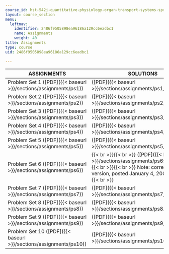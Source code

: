 ```yaml
---
course_id: hst-542j-quantitative-physiology-organ-transport-systems-spring-2004
layout: course_section
menu:
  leftnav:
    identifier: 2486f9505898ea96186a129cc6eadbc1
    name: Assignments
    weight: 40
title: Assignments
type: course
uid: 2486f9505898ea96186a129cc6eadbc1

---
```


| ASSIGNMENTS | SOLUTIONS |
| --- | --- |
| Problem Set 1 ([PDF]({{< baseurl >}}/sections/assignments/ps1)) | ([PDF]({{< baseurl >}}/sections/assignments/ps1_solutions)) |
| Problem Set 2 ([PDF]({{< baseurl >}}/sections/assignments/ps2)) | ([PDF]({{< baseurl >}}/sections/assignments/ps2_solutions)) |
| Problem Set 3 ([PDF]({{< baseurl >}}/sections/assignments/ps3)) | ([PDF]({{< baseurl >}}/sections/assignments/ps3_solutions)) |
| Problem Set 4 ([PDF]({{< baseurl >}}/sections/assignments/ps4)) | ([PDF]({{< baseurl >}}/sections/assignments/ps4_solutions)) |
| Problem Set 5 ([PDF]({{< baseurl >}}/sections/assignments/ps5)) | ([PDF]({{< baseurl >}}/sections/assignments/ps5_solutions)) |
| Problem Set 6 ([PDF]({{< baseurl >}}/sections/assignments/ps6)) |  {{< br >}}{{< br >}} ([PDF]({{< baseurl >}}/sections/assignments/ps6solutions)) {{< br >}}{{< br >}} Note: corrected version, posted January 4, 2008. {{< br >}}{{< br >}}  |
| Problem Set 7 ([PDF]({{< baseurl >}}/sections/assignments/ps7)) | ([PDF]({{< baseurl >}}/sections/assignments/ps7_solutions)) |
| Problem Set 8 ([PDF]({{< baseurl >}}/sections/assignments/ps8)) | ([PDF]({{< baseurl >}}/sections/assignments/ps8_solutions)) |
| Problem Set 9 ([PDF]({{< baseurl >}}/sections/assignments/ps9)) | ([PDF]({{< baseurl >}}/sections/assignments/ps9_solutions)) |
| Problem Set 10 ([PDF]({{< baseurl >}}/sections/assignments/ps10)) | ([PDF]({{< baseurl >}}/sections/assignments/ps10_solutions))